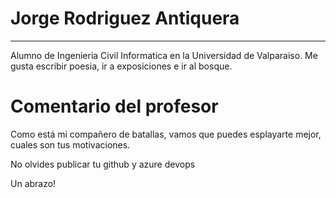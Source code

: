 # Jorge Rodriguez Antiquera
***
Alumno de Ingenieria Civil Informatica en la Universidad de Valparaiso.
Me gusta escribir poesia, ir a exposiciones e ir al bosque.


# Comentario del profesor

Como está mi compañero de batallas, vamos que puedes esplayarte mejor, cuales son tus motivaciones.

No olvides publicar tu github y azure devops

Un abrazo!
